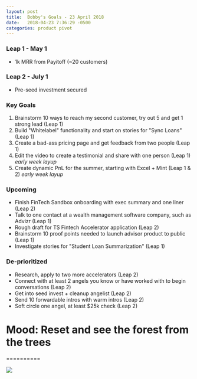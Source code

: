 ```yaml
---
layout: post
title:  Bobby's Goals - 23 April 2018
date:   2018-04-23 7:36:29 -0500
categories: product pivot
---
```


### Leap 1 - May 1

- 1k MRR from Payitoff (~20 customers)

### Leap 2 - July 1

- Pre-seed investment secured

### Key Goals

1. Brainstorm 10 ways to reach my second customer, try out 5 and get 1 strong lead (Leap 1)
1. Build "Whitelabel" functionality and start on stories for "Sync Loans" (Leap 1)
1. Create a bad-ass pricing page and get feedback from two people (Leap 1)
1. Edit the video to create a testimonial and share with one person (Leap 1) _early week layup_
1. Create dynamic PnL for the summer, starting with Excel + Mint (Leap 1 & 2) _early week layup_

### Upcoming
- Finish FinTech Sandbox onboarding with exec summary and one liner (Leap 2)
- Talk to one contact at a wealth management software company, such as Advizr (Leap 1)
- Rough draft for TS Fintech Accelerator application (Leap 2)
- Brainstorm 10 proof points needed to launch advisor product to public (Leap 1)
- Investigate stories for "Student Loan Summarization" (Leap 1)


### De-prioritized
- Research, apply to two more accelerators (Leap 2)
- Connect with at least 2 angels you know or have worked with to begin conversations (Leap 2)
- Get into seed invest + cleanup angelist (Leap 2)
- Send 10 forwardable intros with warm intros (Leap 2)
- Soft circle one angel, at least $25k check (Leap 2)

# Mood: Reset and see the forest from the trees
==========

![](https://media2.giphy.com/media/HqkzevBV9vB4Y/giphy.gif)
